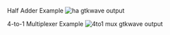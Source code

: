 Half Adder Example
![ha gtkwave output](https://github.com/user-attachments/assets/20ea8983-742f-4d31-a207-0e57efaaced0)

4-to-1 Multiplexer Example
![4to1 mux gtkwave output](https://github.com/user-attachments/assets/3d7e042b-0711-4127-8a52-9ed36eccc103)
